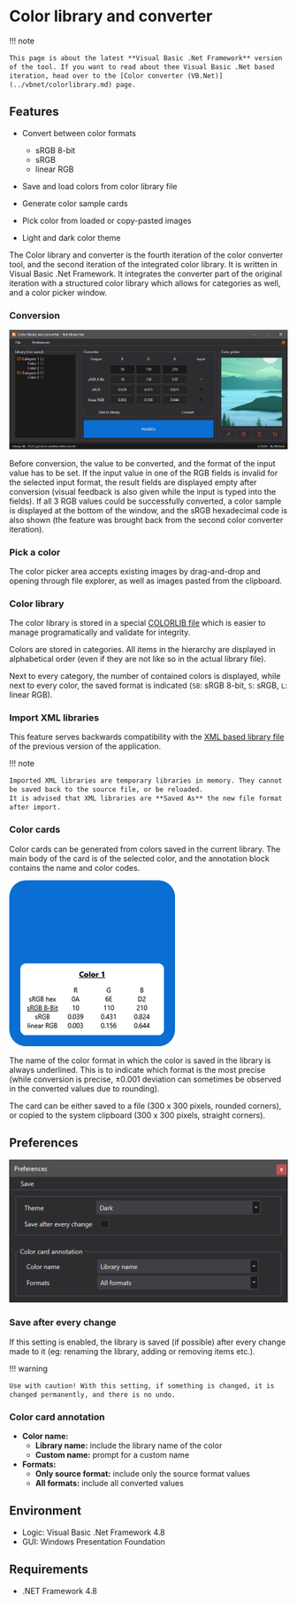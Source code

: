 # Color library and converter

!!! note
	
	This page is about the latest **Visual Basic .Net Framework** version of the tool. If you want to read about thee Visual Basic .Net based iteration, head over to the [Color converter (VB.Net)](../vbnet/colorlibrary.md) page.

## Features

* Convert between color formats

	* sRGB 8-bit
	* sRGB
	* linear RGB
	
* Save and load colors from color library file
* Generate color sample cards
* Pick color from loaded or copy-pasted images
* Light and dark color theme

The Color library and converter is the fourth iteration of the color converter tool, and the second iteration of the integrated color library.
It is written in Visual Basic .Net Framework. It integrates the converter part of the original iteration
with a structured color library which allows for categories as well, and a color picker window.

### Conversion

![VB.Net Framework based color library GUI](img/image_3_1.png)

Before conversion, the value to be converted, and the format of the input value has to be set. If the input value in one of the RGB fields is invalid for the selected input format, the result fields are displayed empty after conversion (visual feedback is also given while the input is typed into the fields).
If all 3 RGB values could be successfully converted, a color sample is displayed at the bottom of the window, and the sRGB hexadecimal code is also shown (the feature was brought back from the second color converter iteration).

### Pick a color

The color picker area accepts existing images by drag-and-drop and opening through file explorer, as well as images pasted from the clipboard.

### Color library

The color library is stored in a special [COLORLIB file](../formats/colorlib.md) which is easier to manage programatically and validate for integrity.

Colors are stored in categories. All items in the hierarchy are displayed in alphabetical order (even if they are not like so in the actual library file).

Next to every category, the number of contained colors is displayed, while next to every color, the saved format is indicated (`S8`: sRGB 8-bit, `S`: sRGB, `L`: linear RGB).

### Import XML libraries

This feature serves backwards compatibility with the [XML based library file](../formats/libraryXML.md) of the previous version of the application.

!!! note

	Imported XML libraries are temporary libraries in memory. They cannot be saved back to the source file, or be reloaded.
	It is advised that XML libraries are **Saved As** the new file format after import.

### Color cards

Color cards can be generated from colors saved in the current library. The main body of the card is of the selected color, and the annotation block contains the name and color codes.

![Color sample card](img/image_3_3.png)

The name of the color format in which the color is saved in the library is always underlined. This is to indicate which format is the most precise (while conversion is precise, ±0.001 deviation can sometimes be observed in the converted values due to rounding).

The card can be either saved to a file (300 x 300 pixels, rounded corners), or copied to the system clipboard (300 x 300 pixels, straight corners).

## Preferences

![Preferences window](img/image_3_2.png)

### Save after every change

If this setting is enabled, the library is saved (if possible) after every change made to it (eg: renaming the library, adding or removing items etc.).

!!! warning

	Use with caution! With this setting, if something is changed, it is changed permanently, and there is no undo.
	
### Color card annotation

* **Color name:**
	* **Library name:** include the library name of the color
	* **Custom name:** prompt for a custom name
* **Formats:**
	* **Only source format:** include only the source format values
	* **All formats:** include all converted values

## Environment

* Logic:  Visual Basic .Net Framework 4.8
* GUI:    Windows Presentation Foundation

## Requirements

* .NET Framework 4.8
